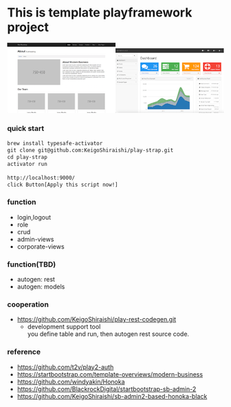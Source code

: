 # This is template playframework project

<img src="https://github.com/KeigoShiraishi/images/blob/master/startbootstrap-modern-business-about.png" alt="startbootstrap-modern-business-about.png" width="50%"><img src="https://github.com/KeigoShiraishi/images/blob/master/sb-admin2-black-style.png" alt="sb-admin2-black-style" width="50%">

### quick start
```
brew install typesafe-activator
git clone git@github.com:KeigoShiraishi/play-strap.git
cd play-strap
activator run

http://localhost:9000/
click Button[Apply this script now!] 
```

### function
- login,logout
- role
- crud
- admin-views
- corporate-views

### function(TBD)
- autogen: rest
- autogen: models

### cooperation
- https://github.com/KeigoShiraishi/play-rest-codegen.git
    - development support tool  
    you define table and run, then autogen rest source code.


### reference
- https://github.com/t2v/play2-auth
- https://startbootstrap.com/template-overviews/modern-business
- https://github.com/windyakin/Honoka
- https://github.com/BlackrockDigital/startbootstrap-sb-admin-2
- https://github.com/KeigoShiraishi/sb-admin2-based-honoka-black


